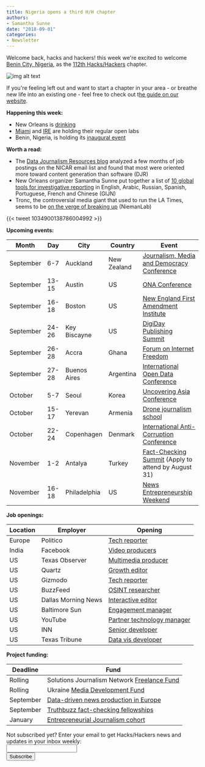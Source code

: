```yaml
---
title: Nigeria opens a third H/H chapter
authors: 
- Samantha Sunne
date: "2018-09-01"
categories:
- Newsletter
---
```


Welcome back, hacks and hackers! this week we're excited to welcome [Benin City, Nigeria](https://groups.google.com/forum/#!forum/hackshackers-lagos), as the [112th Hacks/Hackers](https://hackshackers.com/groups/) chapter.

![img alt text](/content-images/blog/2018/Screen%20Shot%202018-08-31%20at%2010.03.46%20AM.png)

If you're feeling left out and want to start a chapter in your area - or breathe new life into an existing one - feel free to check out t[he guide on our website](https://hackshackers.com/resources/start-a-group/).

**Happening this week:**

* New Orleans is [drinking](https://www.meetup.com/Hacks-Hackers-New-Orleans/events/254219111/)
* [Miami](http://www.meetup.com/Hacks-Hackers-Miami/) and [IRE](http://www.meetup.com/hackshackersIRE/) are holding their regular open labs
* Benin, Nigeria, is holding its [inaugural event](https://www.facebook.com/events/321380821931026/)

**Worth a read:**

* The [Data Journalism Resources blog](https://datajournalismresources.wordpress.com/2018/08/28/nicar-l-job-announcements-data/) analyzed a few months of job postings on the NICAR email list and found that most were oriented more toward content generation than software (DJR)
* New Orleans organizer Samantha Sunne put together a list of [10 global tools for investigative reporting](https://gijn.org/2018/08/28/10-investigative-tools-you-probably-havent-heard-of/) in English, Arabic, Russian, Spanish, Portuguese, French and Chinese (GIJN)
* Tronc, the controversial media giant that used to run the LA Times, seems to be [on the verge of breaking up](http://www.niemanlab.org/2018/08/newsonomics-it-looks-like-tronc-is-about-to-be-chopped-up-and-sold-for-parts/) (NiemanLab)

{{< tweet 1034900138786004992 >}}

**Upcoming events:**

| Month | Day | City | Country | Event |
| ----- | --- | ---- | ------- | ----- |
September | 6-7 | Auckland | New Zealand | [Journalism, Media and Democracy Conference](http://www.aut.ac.nz/study-at-aut/study-areas/communications/research/journalism,-media-and-democracy-research-centre/conferences)
September | 13-15 | Austin | US | [ONA Conference](https://ona18.journalists.org/)
September | 16-18 | Boston | US | [New England First Amendment Institute](http://nefac.org/new-england-first-amendment-institute/)
September |  24-26 | Key Biscayne | US | [DigiDay Publishing Summit](https://digiday.com/event/2018-september-digiday-publishing-summit/)
September |  26-28 | Accra | Ghana | [Forum on Internet Freedom](https://cipesa.org/2018/07/register-for-the-forum-on-internet-freedom-in-africa-2018-fifafrica18/)
September | 27-28 | Buenos Aires | Argentina | [International Open Data Conference](https://twitter.com/search?q=%23IODC18&src=typd)
October | 5-7 | Seoul | Korea | [Uncovering Asia Conference](https://2018.uncoveringasia.org/)
October | 15-17 | Yerevan | Armenia | [Drone journalism school](https://hackpack.press/feed/snap/6827)
October | 22-24 | Copenhagen | Denmark | [International Anti-Corruption Conference](https://iaccseries.org/journalists-for-transparency/calling-all-young-journalists/)
November | 1-2 | Antalya | Turkey | [Fact-Checking Summit](https://docs.google.com/forms/d/e/1FAIpQLSdOm7CpAjnKGO4amAHnu_tAgNnRV92JcbPR97N_HSf3A_XOmQ/viewform) (Apply to attend by August 31)
November | 16-18 | Philadelphia | US | [News Entrepreneurship Weekend](https://members.fourthestate.org/events/95/)

**Job openings:**

| Location | Employer | Opening |
| -------- | -------- | ------- |
Europe | Politico | [Tech reporter](http://talkingbiznews.com/biz-news-help-wanted/politico-seeks-a-tech-reporter-in-europe/)
India | Facebook | [Video producers](https://hackpack.press/feed/snap/6842)
US | Texas Observer | [Multimedia producer](https://twitter.us7.list-manage.com/track/click?u=818b59cc06f8b8376dd59bcf8&id=5c76702f70&e=36daae40ce)
US | Quartz | [Growth editor](http://careers.journalists.org/jobs/11417233/growth-editor)
US | Gizmodo | [Tech reporter](http://talkingbiznews.com/biz-news-help-wanted/gizmodo-seeks-a-tech-reporter/)
US | BuzzFeed | [OSINT researcher](https://twitter.com/CraigSilverman/status/1034901729291259905)
US | Dallas Morning News | [Interactive editor](https://ahbelo.mua.hrdepartment.com/hr/ats/Posting/view/955/0/0/0)
US | Baltimore Sun | [Engagement manager](https://www.journalismjobs.com/1647016-community-news-audience-engagement-manager-baltimore-sun-media-group)
US | YouTube | [Partner technology manager](https://careers.google.com/jobs#!t=jo&jid=/google/partner-technology-manager-news-youtube-google-building-901-901-cherry-ave-san-4023210047&)
US | INN | [Senior developer](https://inn.org/job/inn-labs-senior-developer/)
US | Texas Tribune | [Data vis developer](https://www.texastribune.org/jobs/developer-data-visuals-team/)

**Project funding:**

| Deadline | Fund |
| -------- | ---- |
Rolling | Solutions Journalism Network [Freelance Fund](https://thewholestory.solutionsjournalism.org/now-offering-travel-funds-for-freelancers-857c49f9b395)
Rolling | Ukraine [Media Development Fund](http://ijnet.org/en/opportunities/media-development-grants-available-ukraine)
September | [Data-driven news production in Europe](http://ijnet.org/en/opportunities/grant-available-data-driven-news-production-europe)
September | [Truthbuzz fact-checking fellowships](https://www.icfj.org/our-work/truthbuzz-fellowship-fact-checking-makes-truth-go-viral)
January | [Entrepreneurial Journalism cohort](http://bit.ly/ejeducation)

<div id="mc_embed_signup"><form id="mc-embedded-subscribe-form" class="validate" action="//hackshackers.us1.list-manage.com/subscribe/post?u=c56f2e53d5ed6ef87f8aaa75c&amp;id=fb2bc6f10b" method="post" name="mc-embedded-subscribe-form" novalidate="" target="_blank">

<div id="mc_embed_signup_scroll">

<div class="mc-field-group"><label for="mce-EMAIL">Not subscribed yet? Enter your email to get Hacks/Hackers news and updates in your inbox weekly:  </label></div>

<div class="mc-field-group"><input id="mce-EMAIL" class="required email" name="EMAIL" type="email" value="" /></div>

<!-- real people should not fill this in and expect good things - do not remove this or risk form bot signups-->

<div style="position: absolute; left: -5000px;"><input tabindex="-1" name="b_c56f2e53d5ed6ef87f8aaa75c_fb2bc6f10b" type="text" value="" /></div>

<div class="clear"><input id="mc-embedded-subscribe" class="button" name="subscribe" type="submit" value="Subscribe" /></div>

</div>

</form></div>

<!--End mc_embed_signup-->

<meta name="twitter:card" content="summary">

<meta name="twitter:image:src" content="https://hackshackers.com/content-images/about/hackshackers_logomark.png">


